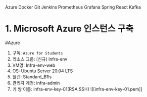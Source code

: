 Azure
Docker
Git
Jenkins
Prometheus
Grafana
Spring
React
Kafka
# 1. Microsoft Azure 인스턴스 구축
#Azure 
1. 구독: `Azure for Students`
2. 리소스 그룹: (신규) Infra-env
3. VM명: Infra-env-web
4. OS: Ubuntu Server 20.04 LTS
5. 플랜: Standard_B1ls
6. 관리자 계정: infra-admin
7. 키 쌍 이름: infra-env-key-01(RSA SSH)
![[infra-env-key-01.pem]]

